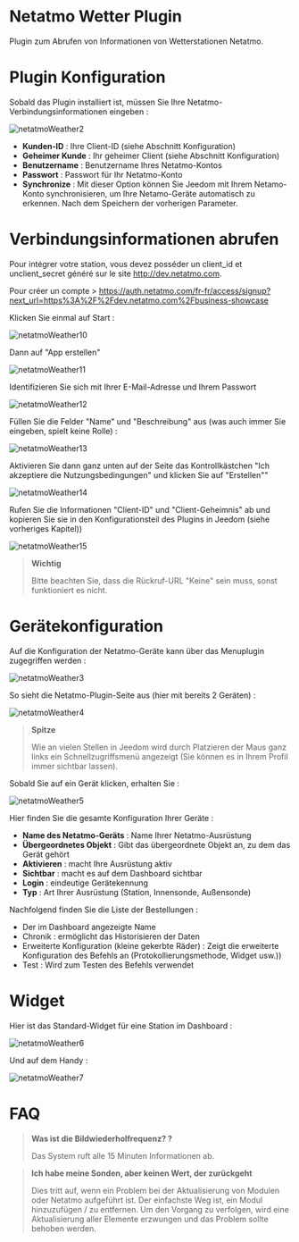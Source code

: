 # Netatmo Wetter Plugin

Plugin zum Abrufen von Informationen von Wetterstationen Netatmo.

# Plugin Konfiguration

Sobald das Plugin installiert ist, müssen Sie Ihre Netatmo-Verbindungsinformationen eingeben :

![netatmoWeather2](../images/netatmoWeather2.png)

-   **Kunden-ID** : Ihre Client-ID (siehe Abschnitt Konfiguration)
-   **Geheimer Kunde** : Ihr geheimer Client (siehe Abschnitt Konfiguration)
-   **Benutzername** : Benutzername Ihres Netatmo-Kontos
-   **Passwort** : Passwort für Ihr Netatmo-Konto
-   **Synchronize** : Mit dieser Option können Sie Jeedom mit Ihrem Netamo-Konto synchronisieren, um Ihre Netamo-Geräte automatisch zu erkennen. Nach dem Speichern der vorherigen Parameter.

# Verbindungsinformationen abrufen

Pour intégrer votre station, vous devez posséder un client\_id et unclient\_secret généré sur le site <http://dev.netatmo.com>.

Pour créer un compte > https://auth.netatmo.com/fr-fr/access/signup?next_url=https%3A%2F%2Fdev.netatmo.com%2Fbusiness-showcase

Klicken Sie einmal auf Start :

![netatmoWeather10](../images/netatmoWeather10.png)

Dann auf "App erstellen"

![netatmoWeather11](../images/netatmoWeather11.png)

Identifizieren Sie sich mit Ihrer E-Mail-Adresse und Ihrem Passwort

![netatmoWeather12](../images/netatmoWeather12.png)

Füllen Sie die Felder "Name" und "Beschreibung" aus (was auch immer Sie eingeben, spielt keine Rolle) :

![netatmoWeather13](../images/netatmoWeather13.png)

Aktivieren Sie dann ganz unten auf der Seite das Kontrollkästchen "Ich akzeptiere die Nutzungsbedingungen" und klicken Sie auf "Erstellen""

![netatmoWeather14](../images/netatmoWeather14.png)

Rufen Sie die Informationen "Client-ID" und "Client-Geheimnis" ab und kopieren Sie sie in den Konfigurationsteil des Plugins in Jeedom (siehe vorheriges Kapitel))

![netatmoWeather15](../images/netatmoWeather15.png)

> **Wichtig**
>
> Bitte beachten Sie, dass die Rückruf-URL "Keine" sein muss, sonst funktioniert es nicht.

# Gerätekonfiguration

Auf die Konfiguration der Netatmo-Geräte kann über das Menuplugin zugegriffen werden :

![netatmoWeather3](../images/netatmoWeather3.png)

So sieht die Netatmo-Plugin-Seite aus (hier mit bereits 2 Geräten) :

![netatmoWeather4](../images/netatmoWeather4.png)

> **Spitze**
>
> Wie an vielen Stellen in Jeedom wird durch Platzieren der Maus ganz links ein Schnellzugriffsmenü angezeigt (Sie können es in Ihrem Profil immer sichtbar lassen).

Sobald Sie auf ein Gerät klicken, erhalten Sie :

![netatmoWeather5](../images/netatmoWeather5.png)

Hier finden Sie die gesamte Konfiguration Ihrer Geräte :

-   **Name des Netatmo-Geräts** : Name Ihrer Netatmo-Ausrüstung
-   **Übergeordnetes Objekt** : Gibt das übergeordnete Objekt an, zu dem das Gerät gehört
-   **Aktivieren** : macht Ihre Ausrüstung aktiv
-   **Sichtbar** : macht es auf dem Dashboard sichtbar
-   **Login** : eindeutige Gerätekennung
-   **Typ** : Art Ihrer Ausrüstung (Station, Innensonde, Außensonde)

Nachfolgend finden Sie die Liste der Bestellungen :

-   Der im Dashboard angezeigte Name
-   Chronik : ermöglicht das Historisieren der Daten
-   Erweiterte Konfiguration (kleine gekerbte Räder) : Zeigt die erweiterte Konfiguration des Befehls an (Protokollierungsmethode, Widget usw.))
-   Test : Wird zum Testen des Befehls verwendet

# Widget

Hier ist das Standard-Widget für eine Station im Dashboard :

![netatmoWeather6](../images/netatmoWeather6.png)

Und auf dem Handy :

![netatmoWeather7](../images/netatmoWeather7.png)

# FAQ

>**Was ist die Bildwiederholfrequenz? ?**
>
>Das System ruft alle 15 Minuten Informationen ab.

>**Ich habe meine Sonden, aber keinen Wert, der zurückgeht**
>
>Dies tritt auf, wenn ein Problem bei der Aktualisierung von Modulen oder Netatmo aufgeführt ist. Der einfachste Weg ist, ein Modul hinzuzufügen / zu entfernen. Um den Vorgang zu verfolgen, wird eine Aktualisierung aller Elemente erzwungen und das Problem sollte behoben werden.
